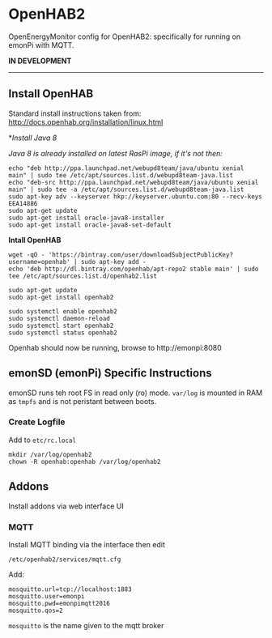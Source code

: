# OpenHAB2

OpenEnergyMonitor config for OpenHAB2: specifically for running on emonPi with MQTT.

**IN DEVELOPMENT**

***

## Install OpenHAB

Standard install instructions taken from: http://docs.openhab.org/installation/linux.html

**Install Java 8*

*Java 8 is already installed on latest RasPi image, if it's not then:*

```
echo "deb http://ppa.launchpad.net/webupd8team/java/ubuntu xenial main" | sudo tee /etc/apt/sources.list.d/webupd8team-java.list
echo "deb-src http://ppa.launchpad.net/webupd8team/java/ubuntu xenial main" | sudo tee -a /etc/apt/sources.list.d/webupd8team-java.list
sudo apt-key adv --keyserver hkp://keyserver.ubuntu.com:80 --recv-keys EEA14886
sudo apt-get update
sudo apt-get install oracle-java8-installer
sudo apt-get install oracle-java8-set-default
```

**Intall OpenHAB**

```
wget -qO - 'https://bintray.com/user/downloadSubjectPublicKey?username=openhab' | sudo apt-key add -
echo 'deb http://dl.bintray.com/openhab/apt-repo2 stable main' | sudo tee /etc/apt/sources.list.d/openhab2.list

sudo apt-get update
sudo apt-get install openhab2

sudo systemctl enable openhab2
sudo systemctl daemon-reload
sudo systemctl start openhab2
sudo systemctl status openhab2
```

Openhab should now be running, browse to http://emonpi:8080

## emonSD (emonPi) Specific Instructions

emonSD runs teh root FS in read only (ro) mode. `var/log` is mounted in RAM as `tmpfs` and is not peristant between boots.

### Create Logfile

Add to `etc/rc.local`

```
mkdir /var/log/openhab2
chown -R openhab:openhab /var/log/openhab2
```



## Addons

Install addons via web interface UI

### MQTT

Install MQTT binding via the interface then edit

`/etc/openhab2/services/mqtt.cfg`

Add:


```
mosquitto.url=tcp://localhost:1883
mosquitto.user=emonpi
mosquitto.pwd=emonpimqtt2016
mosquitto.qos=2
```

`mosquitto` is the name given to the mqtt broker
